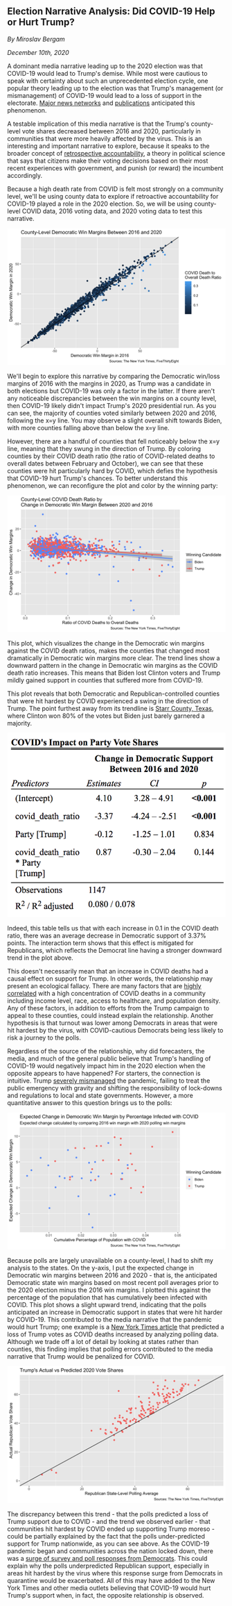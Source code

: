 ## Election Narrative Analysis: Did COVID-19 Help or Hurt Trump?

_By Miroslav Bergam_

_December 10th, 2020_

A dominant media narrative leading up to the 2020 election was that COVID-19 would lead to Trump's demise. While most were cautious to speak with certainty about such an unprecedented election cycle, one popular theory leading up to the election was that Trump's management (or mismanagement) of COVID-19 would lead to a loss of support in the electorate. [Major news networks](https://www.bbc.com/news/election-us-2020-54390559) and [publications](https://www.nytimes.com/2020/07/28/upshot/polling-trump-virus-election.html) anticipated this phenomenon. 

A testable implication of this media narrative is that the Trump's county-level vote shares decreased between 2016 and 2020, particularly in communities that were more heavily affected by the virus. This is an interesting and important narrative to explore, because it speaks to the broader concept of [retrospective accountability](https://hollis.harvard.edu/primo-explore/fulldisplay?docid=TN_cdi_askewsholts_vlebooks_9781400888740&context=PC&vid=HVD2&search_scope=everything&tab=everything&lang=en_US), a theory in political science that says that citizens make their voting decisions based on their most recent experiences with government, and punish (or reward) the incumbent accordingly. 

Because a high death rate from COVID is felt most strongly on a community level, we'll be using county data to explore if retroactive accountability for COVID-19 played a role in the 2020 election. So, we will be using county-level COVID data, 2016 voting data, and 2020 voting data to test this narrative. 

![](../figures/narrative2.jpg)

We'll begin to explore this narrative by comparing the Democratic win/loss margins of 2016 with the margins in 2020, as Trump was a candidate in both elections but COVID-19 was only a factor in the latter. If there aren't any noticeable discrepancies between the win margins on a county level, then COVID-19 likely didn't impact Trump's 2020 presidential run. As you can see, the majority of counties voted similarly between 2020 and 2016, following the x=y line. You may observe a slight overall shift towards Biden, with more counties falling above than below the x=y line. 

However, there are a handful of counties that fell noticeably below the x=y line, meaning that they swung in the direction of Trump. By coloring counties by their COVID death ratio (the ratio of COVID-related deaths to overall dates between February and October), we can see that these counties were hit particularly hard by COVID, which defies the hypothesis that COVID-19 hurt Trump's chances. To better understand this phenomenon, we can reconfigure the plot and color by the winning party:

![](../figures/narrative1.jpg)

This plot, which visualizes the change in the Democratic win margins against the COVID death ratios, makes the counties that changed most dramatically in Democratic win margins more clear. The trend lines show a downward pattern in the change in Democratic win margins as the COVID death ratio increases. This means that Biden lost Clinton voters and Trump mildly gained support in counties that suffered more from COVID-19. 

This plot reveals that both Democratic and Republican-controlled counties that were hit hardest by COVID experienced a swing in the direction of Trump. The point furthest away from its trendline is [Starr County, Texas](https://www.krgv.com/news/president-donald-j-trump-nearly-wins-starr-county/), where Clinton won 80% of the votes but Biden just barely garnered a majority. 

![](../figures/finaltable.png)

Indeed, this table tells us that with each increase in 0.1 in the COVID death ratio, there was an average decrease in Democratic support of 3.37% points. The interaction term shows that this effect is mitigated for Republicans, which reflects the Democrat line having a stronger downward trend in the plot above. 

This doesn't necessarily mean that an increase in COVID deaths had a causal effect on support for Trump. In other words, the relationship may present an ecological fallacy. There are many factors that are [highly correlated](https://www-healthaffairs-org.ezp-prod1.hul.harvard.edu/doi/10.1377/hlthaff.2020.01040) with a high concentration of COVID deaths in a community including income level, race, access to healthcare, and population density. Any of these factors, in addition to efforts from the Trump campaign to appeal to these counties, could instead explain the relationship. Another hypothesis is that turnout was lower among Democrats in areas that were hit hardest by the virus, with COVID-cautious Democrats being less likely to risk a journey to the polls.  

Regardless of the source of the relationship, why did forecasters, the media, and much of the general public believe that Trump's handling of COVID-19 would negatively impact him in the 2020 election when the opposite appears to have happened? For starters, the connection is intuitive. Trump [severely mismanaged](https://www.theatlantic.com/magazine/archive/2020/06/underlying-conditions/610261/) the pandemic, failing to treat the public emergency with gravity and shifting the responsibility of lock-downs and regulations to local and state governments. However, a more quantitative answer to this question brings us to the polls:

![](../figures/narrative3.jpg)

Because polls are largely unavailable on a county-level, I had to shift my analysis to the states. On the y-axis, I put the expected change in Democratic win margins between 2016 and 2020 - that is, the anticipated Democratic state win margins based on most recent poll averages prior to the 2020 election minus the 2016 win margins. I plotted this against the percentage of the population that has cumulatively been infected with COVID. This plot shows a slight upward trend, indicating that the polls anticipated an increase in Democratic support in states that were hit harder by COVID-19. This contributed to the media narrative that the pandemic would hurt Trump; one example is a [New York Times article](https://www.nytimes.com/2020/07/28/upshot/polling-trump-virus-election.html) that predicted a loss of Trump votes as COVID deaths increased by analyzing polling data. Although we trade off a lot of detail by looking at states rather than counties, this finding implies that polling errors contributed to the media narrative that Trump would be penalized for COVID.  

![](../figures/repubpoll.jpg)

The discrepancy between this trend - that the polls predicted a loss of Trump support due to COVID - and the trend we observed earlier - that communities hit hardest by COVID ended up supporting Trump moreso - could be partially explained by the fact that the polls under-predicted support for Trump nationwide, as you can see above. As the COVID-19 pandemic began and communities across the nation locked down, there was a [surge of survey and poll responses from Democrats](https://www.vox.com/policy-and-politics/2020/11/10/21551766/election-polls-results-wrong-david-shor). This could explain why the polls underpredicted Republican support, especially in areas hit hardest by the virus where this response surge from Democrats in quarantine would be exacerbated. All of this may have added to the New York Times and other media outlets believing that COVID-19 would hurt Trump's support when, in fact, the opposite relationship is observed.
